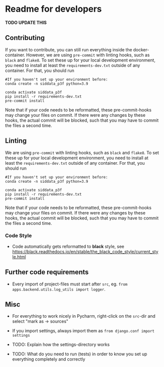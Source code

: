 # Readme for developers

**TODO UPDATE THIS**

## Contributing

If you want to contribute, you can still run everything inside the docker-container. However, we are using `pre-commit` with linting hooks, such as `black` and `flake8`. To set these up for your local development environment, you need to install at least the `requirements-dev.txt` outside of any container. For that, you should run

```
#If you haven't set up your environment before:
conda create -n siddata_p3f python=3.9
```
```
conda activate siddata_p3f
pip install -r requirements-dev.txt
pre-commit install
```
Note that if your code needs to be reformatted, these pre-commit-hooks may change your files on commit. If there were any changes by these hooks, the actual commit will be blocked, such that you may have to commit the files a second time.



## Linting

We are using `pre-commit` with linting hooks, such as `black` and `flake8`. To set these up for your local development environment, you need to install at least the `requirements-dev.txt` outside of any container. For that, you should run

```
#If you haven't set up your environment before:
conda create -n siddata_p3f python=3.9
```
```
conda activate siddata_p3f
pip install -r requirements-dev.txt
pre-commit install
```
Note that if your code needs to be reformatted, these pre-commit-hooks may change your files on commit. If there were any changes by these hooks, the actual commit will be blocked, such that you may have to commit the files a second time.

### Code Style

* Code automatically gets reformatted to **black** style, see https://black.readthedocs.io/en/stable/the_black_code_style/current_style.html


## Further code requirements

* Every import of project-files must start after `src`, eg. `from apps.backend.utils.log_utils import logger`.

## Misc

* For everything to work nicely in Pycharm, right-click on the `src`-dir and select "mark as -> sources"
* If you import settings, always import them as `from django.conf import settings`



* TODO: Explain how the settings-directory works
* TODO: What do you need to run (tests) in order to know you set up everything completely and correctly
